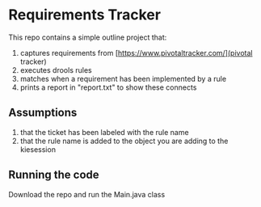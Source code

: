 # Requirements Tracker

This repo contains a simple outline project that:
1) captures requirements from [https://www.pivotaltracker.com/](pivotal tracker) 
2) executes drools rules
3) matches when a requirement has been implemented by a rule
4) prints a report in "report.txt" to show these connects

## Assumptions

1) that the ticket has been labeled with the rule name 
2) that the rule name is added to the object you are adding to the kiesession

## Running the code

Download the repo and run the Main.java class
